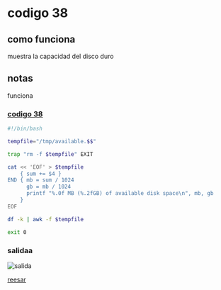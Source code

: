 # codigo 38
## como funciona
muestra la capacidad del disco duro

## notas
funciona

### [codigo 38](Recipes/38diskSpace.sh)

```bash
#!/bin/bash

tempfile="/tmp/available.$$"

trap "rm -f $tempfile" EXIT

cat << 'EOF' > $tempfile
    { sum += $4 }
END { mb = sum / 1024
      gb = mb / 1024
      printf "%.0f MB (%.2fGB) of available disk space\n", mb, gb
    }
EOF

df -k | awk -f $tempfile

exit 0
```
### salidaa 
![salida](Salidas/38.png)

[reesar](README.md)